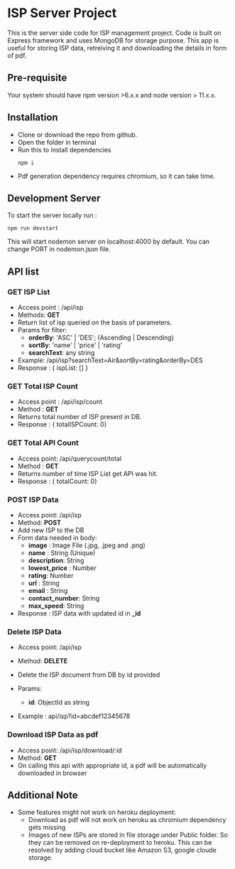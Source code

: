 # ISP Server Project
This is the server side code for ISP management project. Code is built on Express framework and uses MongoDB for storage purpose.
This app is useful for storing ISP data, retreiving it and downloading the details in form of pdf.

## Pre-requisite
Your system should have npm version >6.x.x and node version > 11.x.x.

## Installation
* Clone or download the repo from github.
* Open the folder in terminal
* Run this to install dependencies  
    ```
    npm i
    ```
* Pdf generation dependency requires chromium, so it can take time.

## Development Server
To start the server locally run :
```
npm run devstart
```
This will start nodemon server on localhost:4000 by default. You can change PORT in nodemon.json file.

## API list

### GET ISP List
* Access point : /api/isp
* Methods: **GET**
* Return list of isp queried on the basis of parameters.
* Params for filter:  
   * **orderBy**: 'ASC' | 'DES'; (Ascending | Descending)
   * **sortBy**: 'name' | 'price' | 'rating'
   * **searchText**: any string
* Example: /api/isp?searchText=Air&sortBy=rating&orderBy=DES
* Response : { ispList: [] }

### GET Total ISP Count
* Access point : /api/isp/count
* Method : **GET**
* Returns total number of ISP present in DB.
* Response : { totalISPCount: 0}

### GET Total API Count
* Access point: /api/querycount/total
* Method : **GET**
* Returns number of time ISP List get API was hit.
* Response : { totalCount: 0}

### POST ISP Data
* Access point: /api/isp
* Method: **POST**
* Add new ISP to the DB
* Form data needed in body:
    * **image** : Image File (.jpg, .jpeg and .png)
    * **name** : String (Unique)
    * **description**: String
    * **lowest_price** : Number
    * **rating**: Number
    * **url** : String
    * **email** : String
    * **contact_number**: String
    * **max_speed**: String
* Response : ISP data with updated id in **_id**

### Delete ISP Data
* Access point: /api/isp
* Method: **DELETE**
* Delete the ISP document from DB by id provided
* Params:
    * **id**: ObjectId as string

* Example : api/isp?id=abcdef12345678

### Download ISP Data as pdf
* Access point: /api/isp/download/:id
* Method: **GET**
* On calling this api with appropriate id, a pdf will be automatically downloaded in browser

## Additional Note
* Some features might not work on heroku deployment:
    * Download as pdf will not work on heroku as chromium dependency gets missing
    * Images of new ISPs are stored in file storage under Public folder. So they can be removed on re-deployment to heroku. This can be resolved by adding cloud bucket like Amazon S3, google cloude storage.
